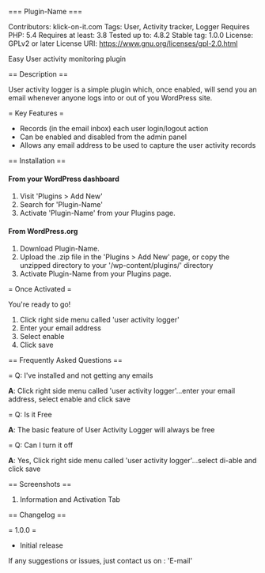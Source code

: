 === Plugin-Name  ===

Contributors: klick-on-it.com
Tags: User, Activity tracker, Logger
Requires PHP: 5.4
Requires at least: 3.8
Tested up to: 4.8.2
Stable tag: 1.0.0
License: GPLv2 or later
License URI: https://www.gnu.org/licenses/gpl-2.0.html

Easy User activity monitoring plugin

== Description ==

User activity logger is a simple plugin which, once enabled, will send you an email whenever anyone logs into or out of you WordPress site.

= Key Features =

* Records (in the email inbox) each user login/logout action
* Can be enabled and disabled from the admin panel
* Allows any email address to be used to capture the user activity records

== Installation ==

#### From your WordPress dashboard

1. Visit 'Plugins > Add New'
2. Search for 'Plugin-Name'
3. Activate 'Plugin-Name' from your Plugins page.

#### From WordPress.org

1. Download Plugin-Name.
2. Upload the .zip file in the 'Plugins > Add New' page, or copy the unzipped directory to your '/wp-content/plugins/' directory
3. Activate Plugin-Name from your Plugins page.

= Once Activated =

You're ready to go!  

1. Click right side menu called 'user activity logger'
2. Enter your email address
3. Select enable
4. Click save  

== Frequently Asked Questions ==

= Q: I've installed and not getting any emails

**A**: Click right side menu called 'user activity logger'...enter your email address, select enable and click save  

= Q: Is it Free

**A**: The basic feature of User Activity Logger will always be free

= Q:  Can I turn it off

**A**: Yes, Click right side menu called 'user activity logger'...select di-able and click save  

== Screenshots ==

1. Information and Activation Tab

== Changelog ==

= 1.0.0 =
 * Initial release

 If any suggestions or issues, just contact us on : 'E-mail'
